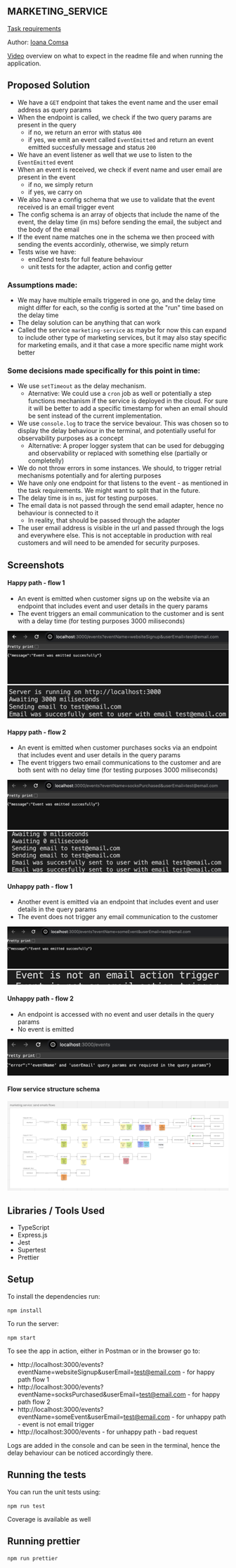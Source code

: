 ## MARKETING_SERVICE

[Task requirements](https://healthtech1.notion.site/Healthtech-1-Engineer-Take-Home-Test-7a0cf51aa622466eb851763ebc4bf2e6)

Author: [Ioana Comsa](mailto:ioanacomsa85@gmail.com)

[Video](https://www.loom.com/share/a8ec1027c2dd4418bbb8cb1201b3ffbf?sid=03409da4-eb5a-47fc-b881-6cc81a09a11b) overview on what to expect in the readme file and when running the application.

## Proposed Solution

- We have a `GET` endpoint that takes the event name and the user email address as query params
- When the endpoint is called, we check if the two query params are present in the query
  - if no, we return an error with status `400`
  - if yes, we emit an event called `EventEmitted` and return an event emitted succesfully message and status `200`
- We have an event listener as well that we use to listen to the `EventEmitted` event
- When an event is received, we check if
  event name and user email are present in the event
  - if no, we simply return
  - if yes, we carry on
- We also have a config schema that we use to validate that the event received is an email trigger event
- The config schema is an array of objects that include the name of the event, the delay time (in ms) before sending the email, the subject and the body of the email
- If the event name matches one in the schema we then proceed with sending the events accordinly, otherwise, we simply return
- Tests wise we have:
  - end2end tests for full feature behaviour
  - unit tests for the adapter, action and config getter

### Assumptions made:

- We may have multiple emails triggered in one go, and the delay time might differ for each, so the config is sorted at the "run" time based on the delay time
- The delay solution can be anything that can work
- Called the service `marketing-service` as maybe for now this can expand to include other type of marketing services, but it may also stay specific for marketing emails, and it that case a more specific name might work better

### Some decisions made specifically for this point in time:

- We use `setTimeout` as the delay mechanism.
  - Aternative: We could use a `cron` job as well or potentially a step functions mechanism if the service is deployed in the cloud. For sure it will be better to add a specific timestamp for when an email should be sent instead of the current implementation.
- We use `console.log` to trace the service bevaiour. This was chosen so to display the delay behaviour in the terminal, and potentially useful for observability purposes as a concept
  - Alternative: A proper logger system that can be used for debugging and observability or replaced with something else (partially or completelly)
- We do not throw errors in some instances. We should, to trigger retrial mechanisms potentially and for alerting purposes
- We have only one endpoint for that listens to the event - as mentioned in the task requirements. We might want to split that in the future.
- The delay time is in `ms`, just for testing purposes.
- The email data is not passed through the send email adapter, hence no behaviour is connected to it
  - In reality, that should be passed through the adapter
- The user email address is visible in the url and passed through the logs and everywhere else. This is not acceptable in production with real customers and will need to be amended for security purposes.

## Screenshots

#### Happy path - flow 1

- An event is emitted when customer signs up on the website via an endpoint that includes event and user details in the query params
- The event triggers an email communication to the customer and is sent with a delay time (for testing purposes 3000 miliseconds)

![alt text](assets/flow1a.png)
![alt text](assets/flow1b.png)

#### Happy path - flow 2

- An event is emitted when customer purchases socks via an endpoint that includes event and user details in the query params
- The event triggers two email communications to the customer and are both sent with no delay time (for testing purposes 3000 miliseconds)

![alt text](assets/flow2a.png)
![alt text](assets/flow2b.png)

#### Unhappy path - flow 1

- Another event is emitted via an endpoint that includes event and user details in the query params
- The event does not trigger any email communication to the customer

![alt text](assets/unhappy1a.png)
![alt text](assets/unhappy1b.png)

#### Unhappy path - flow 2

- An endpoint is accessed with no event and user details in the query params
- No event is emitted

![alt text](assets/unhappy2.png)

#### Flow service structure schema

![alt text](assets/flowschema.png)

## Libraries / Tools Used

- TypeScript
- Express.js
- Jest
- Supertest
- Prettier

## Setup

To install the dependencies run:

`npm install`

To run the server:

`npm start`

To see the app in action, either in Postman or in the browser go to:

- http://localhost:3000/events?eventName=websiteSignup&userEmail=test@email.com - for happy path flow 1
- http://localhost:3000/events?eventName=socksPurchased&userEmail=test@email.com - for happy path flow 2
- http://localhost:3000/events?eventName=someEvent&userEmail=test@email.com - for unhappy path - event is not email trigger
- http://localhost:3000/events - for unhappy path - bad request

Logs are added in the console and can be seen in the terminal, hence the delay behaviour can be noticed accordingly there.

## Running the tests

You can run the unit tests using:

`npm run test`

Coverage is available as well

## Running prettier

`npm run prettier`
